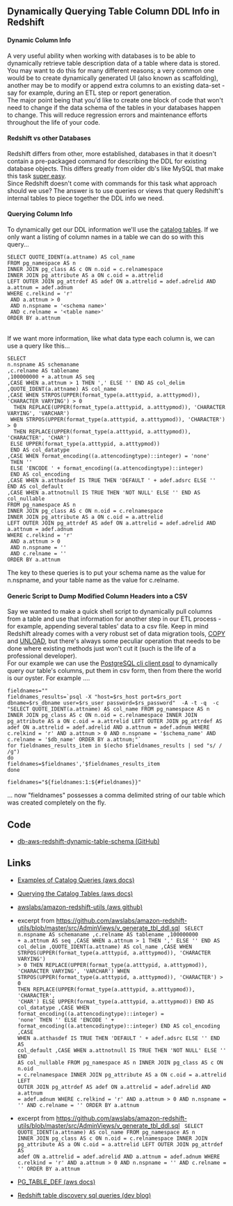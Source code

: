 

Dynamically Querying Table Column DDL Info in Redshift
--------------------------------------
#### Dynamic Column Info
A very useful ability when working with databases is to be able to dynamically retrieve table description data of a table where data is stored. You may want to do this for many different reasons; a very common one would be to create dynamically generated UI (also known as scaffolding), another may be to modify or append extra columns to an existing data-set - say for example, during an ETL step or report generation. <br />
The major point being that you'd like to create one block of code that won't need to change if the data schema of the tables in your databases happen to change. This will reduce regression errors and maintenance efforts throughout the life of your code. 

#### Redshift vs other Databases
Redshift differs from other, more established, databases in that it doesn't contain a pre-packaged command for describing the DDL for existing database objects. This differs greatly from older db's like MySQL that make this task [super easy](http://www.mysqltutorial.org/mysql-show-columns/). <br />
Since Redshift doesn't come with commands for this task what approach should we use? The answer is to use queries or views that query Redshift's internal tables to piece together the DDL info we need. 


#### Querying Column Info
To dynamically get our DDL information we'll use the [catalog tables](https://docs.aws.amazon.com/redshift/latest/dg/c_join_PG.html). If we only want a listing of column names in a table we can do so with this query...


	SELECT QUOTE_IDENT(a.attname) AS col_name
	FROM pg_namespace AS n
	INNER JOIN pg_class AS c ON n.oid = c.relnamespace
	INNER JOIN pg_attribute AS a ON c.oid = a.attrelid
	LEFT OUTER JOIN pg_attrdef AS adef ON a.attrelid = adef.adrelid AND a.attnum = adef.adnum
	WHERE c.relkind = 'r'
	 AND a.attnum > 0
	 AND n.nspname = '<schema name>'
	 AND c.relname = '<table name>'
	ORDER BY a.attnum


<br />
If we want more information, like what data type each column is, we can use a query like this...
<br />


	SELECT
	n.nspname AS schemaname
	,c.relname AS tablename
	,100000000 + a.attnum AS seq
	,CASE WHEN a.attnum > 1 THEN ',' ELSE '' END AS col_delim
	,QUOTE_IDENT(a.attname) AS col_name
	,CASE WHEN STRPOS(UPPER(format_type(a.atttypid, a.atttypmod)), 'CHARACTER VARYING') > 0
	  THEN REPLACE(UPPER(format_type(a.atttypid, a.atttypmod)), 'CHARACTER VARYING', 'VARCHAR')
	 WHEN STRPOS(UPPER(format_type(a.atttypid, a.atttypmod)), 'CHARACTER') > 0
	  THEN REPLACE(UPPER(format_type(a.atttypid, a.atttypmod)), 'CHARACTER', 'CHAR')
	 ELSE UPPER(format_type(a.atttypid, a.atttypmod))
	 END AS col_datatype
	,CASE WHEN format_encoding((a.attencodingtype)::integer) = 'none'
	 THEN ''
	 ELSE 'ENCODE ' + format_encoding((a.attencodingtype)::integer)
	 END AS col_encoding
	,CASE WHEN a.atthasdef IS TRUE THEN 'DEFAULT ' + adef.adsrc ELSE '' END AS col_default
	,CASE WHEN a.attnotnull IS TRUE THEN 'NOT NULL' ELSE '' END AS col_nullable
	FROM pg_namespace AS n
	INNER JOIN pg_class AS c ON n.oid = c.relnamespace
	INNER JOIN pg_attribute AS a ON c.oid = a.attrelid
	LEFT OUTER JOIN pg_attrdef AS adef ON a.attrelid = adef.adrelid AND a.attnum = adef.adnum
	WHERE c.relkind = 'r'
	 AND a.attnum > 0
	 AND n.nspname = ''
	 AND c.relname = ''
	ORDER BY a.attnum

The key to these queries is to put your schema name as the value for n.nspname, and your table name as the value for c.relname.





#### Generic Script to Dump Modified Column Headers into a CSV
Say we wanted to make a quick shell script to dynamically pull columns from a table and use that information for another step in our ETL process - for example, appending several tables' data to a csv file. Keep in mind Redshift already comes with a very robust set of data migration tools, [COPY](https://docs.aws.amazon.com/redshift/latest/dg/r_COPY.html) and [UNLOAD](https://docs.aws.amazon.com/redshift/latest/dg/r_UNLOAD.html), but there's always some peculiar operation that needs to be done where existing methods just won't cut it (such is the life of a professional developer). <br />
For our example we can use the [PostgreSQL cli client psql](https://docs.aws.amazon.com/redshift/latest/mgmt/connecting-from-psql.html) to dynamically query our table's columns, put them in csv form, then from there the world is our oyster. For example .... <br/>

	fieldnames=""
	fieldnames_results=`psql -X "host=$rs_host port=$rs_port dbname=$rs_dbname user=$rs_user password=$rs_password"  -A -t -q  -c "SELECT QUOTE_IDENT(a.attname) AS col_name FROM pg_namespace AS n INNER JOIN pg_class AS c ON n.oid = c.relnamespace INNER JOIN pg_attribute AS a ON c.oid = a.attrelid LEFT OUTER JOIN pg_attrdef AS adef ON a.attrelid = adef.adrelid AND a.attnum = adef.adnum WHERE c.relkind = 'r' AND a.attnum > 0 AND n.nspname = '$schema_name' AND c.relname = '$db_name' ORDER BY a.attnum;"`
	for fieldnames_results_item in $(echo $fieldnames_results | sed "s/ / /g")
	do
	fieldnames=$fieldnames','$fieldnames_results_item
	done

	fieldnames="${fieldnames:1:${#fieldnames}}"

... now "fieldnames" possesses a comma delimited string of our table which was created completely on the fly. 





Code
--------------------------------------	
- [db-aws-redshift-dynamic-table-schema (GitHub)](https://github.com/franky1059/db-aws-redshift-dynamic-table-schema)



Links
--------------------------------------
- [Examples of Catalog Queries (aws docs)](https://docs.aws.amazon.com/redshift/latest/dg/c_join_PG_examples.html)
- [Querying the Catalog Tables (aws docs)](https://docs.aws.amazon.com/redshift/latest/dg/c_join_PG.html)
- [awslabs/amazon-redshift-utils (aws github)](https://github.com/awslabs/amazon-redshift-utils/tree/master/src/AdminViews)
- excerpt from <https://github.com/awslabs/amazon-redshift-utils/blob/master/src/AdminViews/v_generate_tbl_ddl.sql>	
	<code>
	   SELECT
	n.nspname AS schemaname
	,c.relname AS tablename
	,100000000 + a.attnum AS seq
	,CASE WHEN a.attnum > 1 THEN ',' ELSE '' END AS col_delim
	,QUOTE_IDENT(a.attname) AS col_name
	,CASE WHEN STRPOS(UPPER(format_type(a.atttypid, a.atttypmod)), 'CHARACTER VARYING') > 0
	  THEN REPLACE(UPPER(format_type(a.atttypid, a.atttypmod)), 'CHARACTER VARYING', 'VARCHAR')
	 WHEN STRPOS(UPPER(format_type(a.atttypid, a.atttypmod)), 'CHARACTER') > 0
	  THEN REPLACE(UPPER(format_type(a.atttypid, a.atttypmod)), 'CHARACTER', 'CHAR')
	 ELSE UPPER(format_type(a.atttypid, a.atttypmod))
	 END AS col_datatype
	,CASE WHEN format_encoding((a.attencodingtype)::integer) = 'none'
	 THEN ''
	 ELSE 'ENCODE ' + format_encoding((a.attencodingtype)::integer)
	 END AS col_encoding
	,CASE WHEN a.atthasdef IS TRUE THEN 'DEFAULT ' + adef.adsrc ELSE '' END AS col_default
	,CASE WHEN a.attnotnull IS TRUE THEN 'NOT NULL' ELSE '' END AS col_nullable
   FROM pg_namespace AS n
   INNER JOIN pg_class AS c ON n.oid = c.relnamespace
   INNER JOIN pg_attribute AS a ON c.oid = a.attrelid
   LEFT OUTER JOIN pg_attrdef AS adef ON a.attrelid = adef.adrelid AND a.attnum = adef.adnum
   WHERE c.relkind = 'r'
	 AND a.attnum > 0
	 AND n.nspname = ''
	 AND c.relname = ''
   ORDER BY a.attnum
   </code>
   
- excerpt from <https://github.com/awslabs/amazon-redshift-utils/blob/master/src/AdminViews/v_generate_tbl_ddl.sql>
   <code>
	SELECT QUOTE_IDENT(a.attname) AS col_name
   FROM pg_namespace AS n
   INNER JOIN pg_class AS c ON n.oid = c.relnamespace
   INNER JOIN pg_attribute AS a ON c.oid = a.attrelid
   LEFT OUTER JOIN pg_attrdef AS adef ON a.attrelid = adef.adrelid AND a.attnum = adef.adnum
   WHERE c.relkind = 'r'
	 AND a.attnum > 0
	 AND n.nspname = ''
	 AND c.relname = ''
	ORDER BY a.attnum
	</code>

- [PG_TABLE_DEF (aws docs)](https://docs.aws.amazon.com/redshift/latest/dg/r_PG_TABLE_DEF.html)	 
- [Redshift table discovery sql queries (dev blog)](https://oksoft.blogspot.com/2013/03/redshift-tips.html) 




